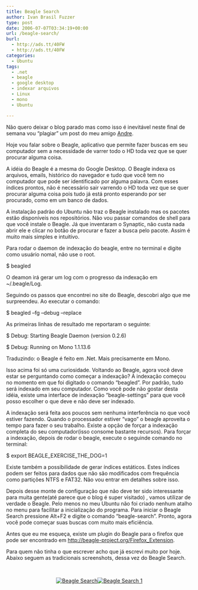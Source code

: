 ```yaml
---
title: Beagle Search
author: Ivan Brasil Fuzzer
type: post
date: 2006-07-07T03:34:19+00:00
url: /beagle-search/
burl:
  - http://ads.tt/40FW
  - http://ads.tt/40FW
categories:
  - Ubuntu
tags:
  - .net
  - beagle
  - google desktop
  - indexar arquivos
  - Linux
  - mono
  - Ubuntu

---
```

Não quero deixar o blog parado mas como isso é inevitável neste final de semana vou &#8220;plagiar&#8221; um post do meu amigo <a title="Mundo Andre" href="http://mundoandre.blogspot.com/" target="_blank">Andre</a>.

Hoje vou falar sobre o Beagle, aplicativo que permite fazer buscas em seu computador sem a necessidade de varrer todo o HD toda vez que se quer procurar alguma coisa.

A idéia do Beagle é a mesma do Google Desktop. O Beagle indexa os arquivos, emails, histórico do navegador e tudo que você tem no computador que pode ser identificado por alguma palavra. Com esses índices prontos, não é necessário sair varrendo o HD toda vez que se quer procurar alguma coisa pois tudo já está pronto esperando por ser procurado, como em um banco de dados.

A instalação padrão do Ubuntu não traz o Beagle instalado mas os pacotes estão disponíveis nos repositórios. Não vou passar comandos de shell para que você instale o Beagle. Já que inventaram o Synaptic, não custa nada abrir ele e clicar no botão de procurar e fazer a busca pelo pacote. Assim é muito mais simples e intuitivo.

Para rodar o daemon de indexação do beagle, entre no terminal e digite como usuário nomal, não use o root.

$ beagled

O deamon irá gerar um log com o progresso da indexação em ~/.beagle/Log.

Seguindo os passos que encontrei no site do Beagle, descobri algo que me surpreendeu. Ao executar o comando:

$ beagled &#8211;fg &#8211;debug &#8211;replace

As primeiras linhas de resultado me reportaram o seguinte:

$ Debug: Starting Beagle Daemon (version 0.2.6)
  
$ Debug: Running on Mono 1.1.13.6

Traduzindo: o Beagle é feito em .Net. Mais precisamente em Mono.

Isso acima foi só uma curiosidade. Voltando ao Beagle, agora você deve estar se perguntando como começar a indexação? A indexação começou no momento em que foi digitado o comando &#8220;beagled&#8221;. Por padrão, tudo será indexado em seu computador. Como você pode não gostar desta idéia, existe uma interface de indexação &#8220;beagle-settings&#8221; para que você posso escolher o que deve e não deve ser indexado.

A indexação será feita aos poucos sem nenhuma interferência no que você estiver fazendo. Quando o processador estiver &#8220;vago&#8221; o beagle aproveita o tempo para fazer o seu trabalho. Existe a opção de forçar a indexação completa do seu computador(isso consome bastante recursos). Para forçar a indexação, depois de rodar o beagle, execute o seguinde comando no terminal:

$ export BEAGLE\_EXERCISE\_THE_DOG=1

Existe também a possibilidade de gerar índices estáticos. Estes índices podem ser feitos para dados que não são modificados com frequência como partições NTFS e FAT32. Não vou entrar em detalhes sobre isso.

Depois desse monte de configuração que não deve ter sido interessante para muita gente(até parece que o blog é super visitado) , vamos utilizar de verdade o Beagle. Pelo menos no meu Ubuntu não foi criado nenhum atalho no menu para facilitar a inicialização do programa. Para iniciar o Beagle Search pressione Alt+F2 e digite o comando &#8220;beagle-search&#8221;. Pronto, agora você pode começar suas buscas com muito mais eficiência.

Antes que eu me esqueça, existe um plugin do Beagle para o firefox que pode ser encontrado em <a title="Firefox Extension" href="http://beagle-project.org/Firefox_Extension" target="_blank">http://beagle-project.org/Firefox_Extension</a>.
  
Para quem não tinha o que escrever acho que já escrevi muito por hoje. Abaixo seguem as tradicionais screenshots, dessa vez do Beagle Search.

&nbsp;

<div style="text-align: center;">
  <a class="imagelink" title="Beagle Search" href="http://fuzzer.com.br/ubuntero/wp-content/uploads/2006/07/Desktop%20Search.png"><img id="image20" alt="Beagle Search" src="http://fuzzer.com.br/ubuntero/wp-content/uploads/2006/07/Desktop%20Search.thumbnail.png" /></a><a class="imagelink" title="Beagle Search 1" href="http://fuzzer.com.br/ubuntero/wp-content/uploads/2006/07/Desktop%20Search%201.png"><img id="image23" alt="Beagle Search 1" src="http://fuzzer.com.br/ubuntero/wp-content/uploads/2006/07/Desktop%20Search%201.thumbnail.png" /></a>
</div>